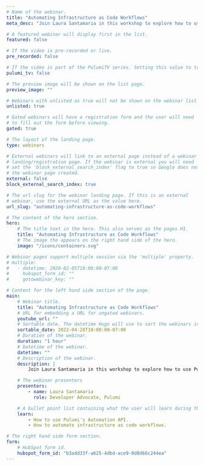 ```yaml
---
# Name of the webinar.
title: "Automating Infrastructure as Code Workflows"
meta_desc: "Join Laura Santamaria in this workshop to explore how to use Pulumi's Automation API to work with Pulumi in a programmatic manner."

# A featured webinar will display first in the list.
featured: false

# If the video is pre-recorded or live.
pre_recorded: false

# If the video is part of the PulumiTV series. Setting this value to true will list the video in the "PulumiTV" section.
pulumi_tv: false

# The preview image will be shown on the list page.
preview_image: ""

# Webinars with unlisted as true will not be shown on the webinar list
unlisted: true

# Gated webinars will have a registration form and the user will need
# to fill out the form before viewing.
gated: true

# The layout of the landing page.
type: webinars

# External webinars will link to an external page instead of a webinar
# landing/registration page. If the webinar is external you will need
# set the 'block_external_search_index' flag to true so Google does not index
# the webinar page created.
external: false
block_external_search_index: true

# The url slug for the webinar landing page. If this is an external
# webinar, use the external URL as the value here.
url_slug: "automating-infrastructure-as-code-workflows"

# The content of the hero section.
hero:
    # The title text in the hero. This also serves as the pages H1.
    title: "Automating Infrastructure as Code Workflows"
    # The image the appears on the right hand side of the hero.
    image: "/icons/containers.svg"

# Webinar pages support multiple session via the 'multiple' property.
# multiple:
#   - datetime: 2020-02-05T10:00:00-07:00
#     hubspot_form_id: ""
#     gotowebinar_key: ""

# Content for the left hand side section of the page.
main:
    # Webinar title.
    title: "Automating Infrastructure as Code Workflows"
    # URL for embedding a URL for ungated webinars.
    youtube_url: ""
    # Sortable date. The datetime Hugo will use to sort the webinars in date order.
    sortable_date: 2022-04-28T10:00:00-07:00
    # Duration of the webinar.
    duration: "1 hour"
    # Datetime of the webinar.
    datetime: ""
    # Description of the webinar.
    description: |
        Join Laura Santamaria in this workshop to explore how to use Pulumi's Automation API to work with Pulumi in a programmatic manner.

    # The webinar presenters
    presenters:
        - name: Laura Santamaria
          role: Developer Advocate, Pulumi

    # A bullet point list containing what the user will learn during the webinar.
    learn:
        - How to use Pulumi's Automation API.
        - How to automate infrastructure as code workflows.

# The right hand side form section.
form:
    # HubSpot form id.
    hubspot_form_id: "b3add33f-a625-4dbd-ace9-8d8d66c244ea"
---
```

